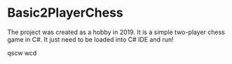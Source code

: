 # Basic2PlayerChess
The project was created as a hobby in 2019. It is a simple two-player chess game in C#. 
It just need to be loaded into C# IDE and run!

qscw
wcd
